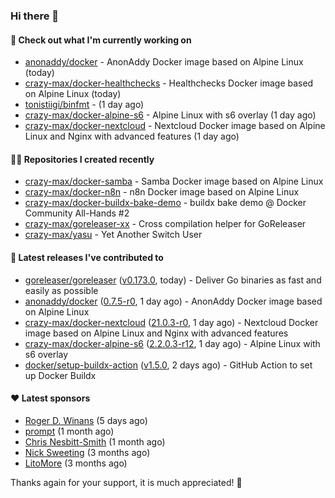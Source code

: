 ### Hi there 👋

#### 👷 Check out what I'm currently working on

- [anonaddy/docker](https://github.com/anonaddy/docker) - AnonAddy Docker image based on Alpine Linux (today)
- [crazy-max/docker-healthchecks](https://github.com/crazy-max/docker-healthchecks) - Healthchecks Docker image based on Alpine Linux (today)
- [tonistiigi/binfmt](https://github.com/tonistiigi/binfmt) -  (1 day ago)
- [crazy-max/docker-alpine-s6](https://github.com/crazy-max/docker-alpine-s6) - Alpine Linux with s6 overlay (1 day ago)
- [crazy-max/docker-nextcloud](https://github.com/crazy-max/docker-nextcloud) - Nextcloud Docker image based on Alpine Linux and Nginx with advanced features (1 day ago)

#### 👨‍💻 Repositories I created recently

- [crazy-max/docker-samba](https://github.com/crazy-max/docker-samba) - Samba Docker image based on Alpine Linux
- [crazy-max/docker-n8n](https://github.com/crazy-max/docker-n8n) - n8n Docker image based on Alpine Linux
- [crazy-max/docker-buildx-bake-demo](https://github.com/crazy-max/docker-buildx-bake-demo) - buildx bake demo @ Docker Community All-Hands #2
- [crazy-max/goreleaser-xx](https://github.com/crazy-max/goreleaser-xx) - Cross compilation helper for GoReleaser
- [crazy-max/yasu](https://github.com/crazy-max/yasu) - Yet Another Switch User

#### 🚀 Latest releases I've contributed to

- [goreleaser/goreleaser](https://github.com/goreleaser/goreleaser) ([v0.173.0](https://github.com/goreleaser/goreleaser/releases/tag/v0.173.0), today) - Deliver Go binaries as fast and easily as possible
- [anonaddy/docker](https://github.com/anonaddy/docker) ([0.7.5-r0](https://github.com/anonaddy/docker/releases/tag/0.7.5-r0), 1 day ago) - AnonAddy Docker image based on Alpine Linux
- [crazy-max/docker-nextcloud](https://github.com/crazy-max/docker-nextcloud) ([21.0.3-r0](https://github.com/crazy-max/docker-nextcloud/releases/tag/21.0.3-r0), 1 day ago) - Nextcloud Docker image based on Alpine Linux and Nginx with advanced features
- [crazy-max/docker-alpine-s6](https://github.com/crazy-max/docker-alpine-s6) ([2.2.0.3-r12](https://github.com/crazy-max/docker-alpine-s6/releases/tag/2.2.0.3-r12), 1 day ago) - Alpine Linux with s6 overlay
- [docker/setup-buildx-action](https://github.com/docker/setup-buildx-action) ([v1.5.0](https://github.com/docker/setup-buildx-action/releases/tag/v1.5.0), 2 days ago) - GitHub Action to set up Docker Buildx

#### ❤️ Latest sponsors
- [Roger D. Winans](https://github.com/solvaholic) (5 days ago)
- [prompt](https://github.com/pr-mpt) (1 month ago)
- [Chris Nesbitt-Smith](https://github.com/chrisns) (1 month ago)
- [Nick Sweeting](https://github.com/pirate) (3 months ago)
- [LitoMore](https://github.com/LitoMore) (3 months ago)

Thanks again for your support, it is much appreciated! 🙏
